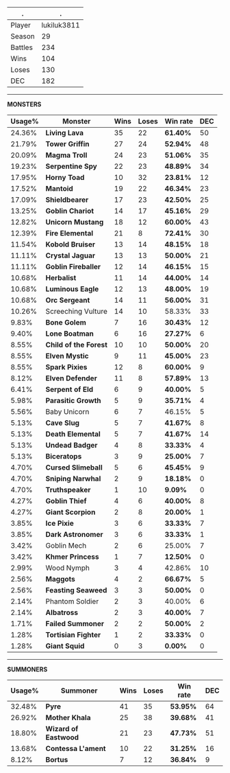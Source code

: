 .|.
|-|-
Player|lukiluk3811
Season|29
Battles|234
Wins|104
Loses|130
DEC|182

---
**MONSTERS**

Usage%|Monster|Wins|Loses|Win rate|DEC|
-|-|-|-|-|-|
24.36%|**Living Lava**|35|22|**61.40%**|50|
21.79%|**Tower Griffin**|27|24|**52.94%**|48|
20.09%|**Magma Troll**|24|23|**51.06%**|35|
19.23%|**Serpentine Spy**|22|23|**48.89%**|34|
17.95%|**Horny Toad**|10|32|**23.81%**|12|
17.52%|**Mantoid**|19|22|**46.34%**|23|
17.09%|**Shieldbearer**|17|23|**42.50%**|25|
13.25%|**Goblin Chariot**|14|17|**45.16%**|29|
12.82%|**Unicorn Mustang**|18|12|**60.00%**|43|
12.39%|**Fire Elemental**|21|8|**72.41%**|30|
11.54%|**Kobold Bruiser**|13|14|**48.15%**|18|
11.11%|**Crystal Jaguar**|13|13|**50.00%**|21|
11.11%|**Goblin Fireballer**|12|14|**46.15%**|15|
10.68%|**Herbalist**|11|14|**44.00%**|14|
10.68%|**Luminous Eagle**|12|13|**48.00%**|19|
10.68%|**Orc Sergeant**|14|11|**56.00%**|31|
10.26%|Screeching Vulture|14|10|58.33%|33|
9.83%|**Bone Golem**|7|16|**30.43%**|12|
9.40%|**Lone Boatman**|6|16|**27.27%**|6|
8.55%|**Child of the Forest**|10|10|**50.00%**|20|
8.55%|**Elven Mystic**|9|11|**45.00%**|23|
8.55%|**Spark Pixies**|12|8|**60.00%**|9|
8.12%|**Elven Defender**|11|8|**57.89%**|13|
6.41%|**Serpent of Eld**|6|9|**40.00%**|5|
5.98%|**Parasitic Growth**|5|9|**35.71%**|4|
5.56%|Baby Unicorn|6|7|46.15%|5|
5.13%|**Cave Slug**|5|7|**41.67%**|8|
5.13%|**Death Elemental**|5|7|**41.67%**|14|
5.13%|**Undead Badger**|4|8|**33.33%**|4|
5.13%|**Biceratops**|3|9|**25.00%**|7|
4.70%|**Cursed Slimeball**|5|6|**45.45%**|9|
4.70%|**Sniping Narwhal**|2|9|**18.18%**|0|
4.70%|**Truthspeaker**|1|10|**9.09%**|0|
4.27%|**Goblin Thief**|4|6|**40.00%**|8|
4.27%|**Giant Scorpion**|2|8|**20.00%**|1|
3.85%|**Ice Pixie**|3|6|**33.33%**|7|
3.85%|**Dark Astronomer**|3|6|**33.33%**|1|
3.42%|Goblin Mech|2|6|25.00%|7|
3.42%|**Khmer Princess**|1|7|**12.50%**|0|
2.99%|Wood Nymph|3|4|42.86%|10|
2.56%|**Maggots**|4|2|**66.67%**|5|
2.56%|**Feasting Seaweed**|3|3|**50.00%**|0|
2.14%|Phantom Soldier|2|3|40.00%|6|
2.14%|**Albatross**|2|3|**40.00%**|7|
1.71%|**Failed Summoner**|2|2|**50.00%**|2|
1.28%|**Tortisian Fighter**|1|2|**33.33%**|0|
1.28%|**Giant Squid**|0|3|**0.00%**|0|

---
**SUMMONERS**

Usage%|Summoner|Wins|Loses|Win rate|DEC|
-|-|-|-|-|-|
32.48%|**Pyre**|41|35|**53.95%**|64|
26.92%|**Mother Khala**|25|38|**39.68%**|41|
18.80%|**Wizard of Eastwood**|21|23|**47.73%**|51|
13.68%|**Contessa L'ament**|10|22|**31.25%**|16|
8.12%|**Bortus**|7|12|**36.84%**|9|
